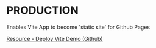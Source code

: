 # PRODUCTION
Enables Vite App to become 'static site' for Github Pages

[Resource - Deploy Vite Demo (Github)](https://github.com/sitek94/vite-deploy-demo)
